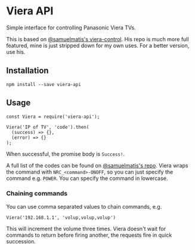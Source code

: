 # Viera API

Simple interface for controlling Panasonic Viera TVs.

This is based on [@samuelmatis's viera-control](https://github.com/samuelmatis/viera-control).
His repo is much more full featured, mine is just stripped down for my own uses.
For a better version, use his.

## Installation

```
npm install --save viera-api
```

## Usage

```
const Viera = require('viera-api');

Viera('IP of TV', 'code').then(
  (success) => {},
  (error) => {}
);
```
When successful, the promise body is `Success!`.

A full list of the codes can be found on [@samuelmatis's repo](https://github.com/samuelmatis/viera-control/blob/master/codes.txt).
Viera wraps the command with `NRC_<command>-ONOFF`, so you can just specify the command e.g. `POWER`.
You can specify the command in lowercase.

### Chaining commands

You can use comma separated values to chain commands, e.g.

```
Viera('192.168.1.1', 'volup,volup,volup')
```

This will increment the volume three times. Viera doesn't wait for commands
to return before firing another, the requests fire in quick succession.
